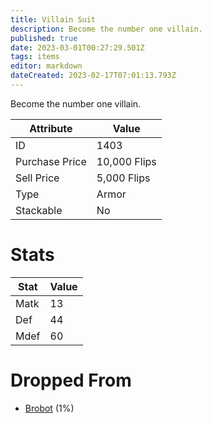 ```yaml
---
title: Villain Suit
description: Become the number one villain.
published: true
date: 2023-03-01T00:27:29.501Z
tags: items
editor: markdown
dateCreated: 2023-02-17T07:01:13.793Z
---
```


Become the number one villain.

|Attribute|Value|
|-|-|
|ID|1403|
|Purchase Price|10,000 Flips|
|Sell Price|5,000 Flips|
|Type|Armor|
|Stackable|No|

# Stats
|Stat|Value|
|-|-|
|Matk|13|
|Def|44|
|Mdef|60|

# Dropped From
 * [Brobot](/monsters/brobot) (1%)
